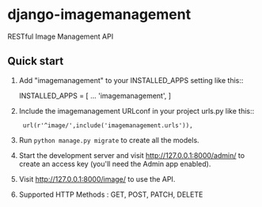 # django-imagemanagement
RESTful Image Management API 

Quick start
---

1. Add "imagemanagement" to your INSTALLED_APPS setting like this::

    INSTALLED_APPS = [
        ...
        'imagemanagement',
    ]

2. Include the imagemanagement URLconf in your project urls.py like this::

		url(r'^image/',include('imagemanagement.urls')),

3. Run `python manage.py migrate` to create all the models.

4. Start the development server and visit http://127.0.0.1:8000/admin/
   to create an access key (you'll need the Admin app enabled).

5. Visit http://127.0.0.1:8000/image/ to use the API.

6. Supported HTTP Methods : GET, POST, PATCH, DELETE
